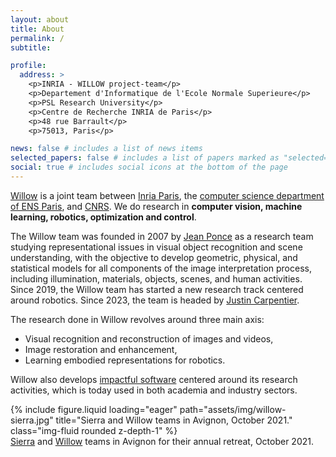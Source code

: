 ```yaml
---
layout: about
title: About
permalink: /
subtitle: 

profile:
  address: >
    <p>INRIA - WILLOW project-team</p>
    <p>Departement d'Informatique de l'Ecole Normale Superieure</p>
    <p>PSL Research University</p>
    <p>Centre de Recherche INRIA de Paris</p>
    <p>48 rue Barrault</p>
    <p>75013, Paris</p>

news: false # includes a list of news items
selected_papers: false # includes a list of papers marked as "selected={true}"
social: true # includes social icons at the bottom of the page
---
```


[Willow](https://www.di.ens.fr/willow/) is a joint team between 
[Inria Paris](https://www.inria.fr/en/inria-paris-centre), the [computer science department of ENS Paris](https://www.di.ens.fr/set_english), and [CNRS](https://www.cnrs.fr/en).
We do research in **computer vision, machine learning, robotics, optimization and control**. 

The Willow team was founded in 2007 by [Jean Ponce](https://www.di.ens.fr/~ponce/) as a research team studying representational issues in visual object recognition and scene understanding, with the objective to develop geometric, physical, and statistical models for all components of the image interpretation process, including illumination, materials, objects, scenes, and human activities. 
Since 2019, the Willow team has started a new research track centered around robotics.
Since 2023, the team is headed by [Justin Carpentier](https://jcarpent.github.io).

The research done in Willow revolves around three main axis:
-  Visual recognition and reconstruction of images and videos,
-  Image restoration and enhancement,
-  Learning embodied representations for robotics.

Willow also develops [impactful software](https://willow-inria.github.io/software/) centered around its research activities, which is today used in both academia and industry sectors.

<div class="row">
  <div>
        {% include figure.liquid loading="eager" path="assets/img/willow-sierra.jpg" title="Sierra and Willow teams in Avignon, October 2021." class="img-fluid rounded z-depth-1" %}
  <div class="caption">
   <a href="https://www.di.ens.fr/sierra/">Sierra</a> and <a href="https://www.di.ens.fr/willow/">Willow</a> teams in Avignon for their annual retreat, October 2021.
  </div>
  </div>
</div>
